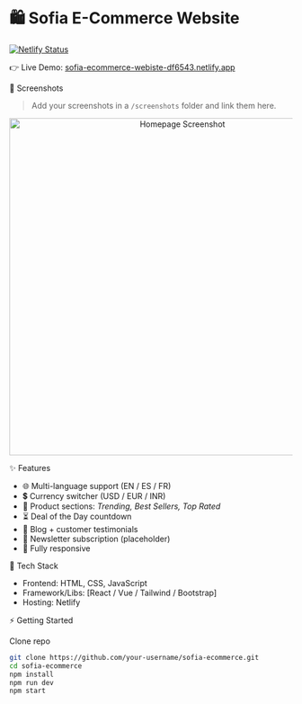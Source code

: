 # 🛍️ Sofia E-Commerce Website

[![Netlify Status](https://api.netlify.com/api/v1/badges/YOUR-BADGE-ID/deploy-status)](https://sofia-ecommerce-webiste-df6543.netlify.app)

👉 Live Demo: [sofia-ecommerce-webiste-df6543.netlify.app](https://sofia-ecommerce-webiste-df6543.netlify.app)



 📸 Screenshots
> Add your screenshots in a `/screenshots` folder and link them here.

<p align="center">
  <img src=""C:\Users\Challa_Smile _Sofia\Downloads\anon-ecommerce-website-master\anon-ecommerce-website-master\website-demo-image\desktop.png"" width="600" alt="Homepage Screenshot"/>
</p>


 ✨ Features
- 🌐 Multi-language support (EN / ES / FR)  
- 💲 Currency switcher (USD / EUR / INR)  
- 🛒 Product sections: *Trending, Best Sellers, Top Rated*  
- ⏳ Deal of the Day countdown  
- 📰 Blog + customer testimonials  
- 📩 Newsletter subscription (placeholder)  
- 📱 Fully responsive  



 🚀 Tech Stack
- Frontend: HTML, CSS, JavaScript  
- Framework/Libs: [React / Vue / Tailwind / Bootstrap]  
- Hosting: Netlify  



 ⚡ Getting Started

 Clone repo
```bash
git clone https://github.com/your-username/sofia-ecommerce.git
cd sofia-ecommerce
npm install
npm run dev
npm start
